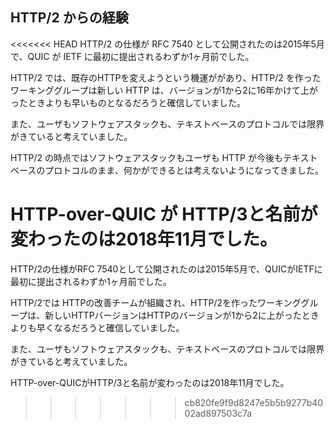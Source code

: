 ## HTTP/2 からの経験

<<<<<<< HEAD
HTTP/2 の仕様が RFC 7540 として公開されたのは2015年5月で、QUIC が IETF に最初に提出されるわずか1ヶ月前でした。

HTTP/2 では、既存のHTTPを変えようという機運ががあり、HTTP/2 を作ったワーキンググループは新しい HTTP は、バージョンが1から2に16年かけて上がったときよりも早いものとなるだろうと確信していました。

また、ユーザもソフトウェアスタックも、テキストベースのプロトコルでは限界がきていると考えていました。

HTTP/2 の時点ではソフトウェアスタックもユーザも HTTP が今後もテキストベースのプロトコルのまま、何かができるとは考えないようになってきました。

HTTP-over-QUIC が HTTP/3と名前が変わったのは2018年11月でした。
=======
HTTP/2の仕様がRFC 7540として公開されたのは2015年5月で、QUICがIETFに最初に提出されるわずか1ヶ月前でした。

HTTP/2では HTTPの改善チームが組織され、HTTP/2を作ったワーキンググループは、新しいHTTPバージョンはHTTPのバージョンが1から2に上がったときよりも早くなるだろうと確信していました。

また、ユーザもソフトウェアスタックも、テキストベースのプロトコルでは限界がきていると考えていました。

HTTP-over-QUICがHTTP/3と名前が変わったのは2018年11月でした。
>>>>>>> cb820fe9f9d8247e5b5b9277b4002ad897503c7a
